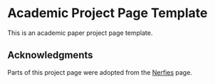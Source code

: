 # Academic Project Page Template
This is an academic paper project page template.

## Acknowledgments
Parts of this project page were adopted from the [Nerfies](https://nerfies.github.io/) page.
